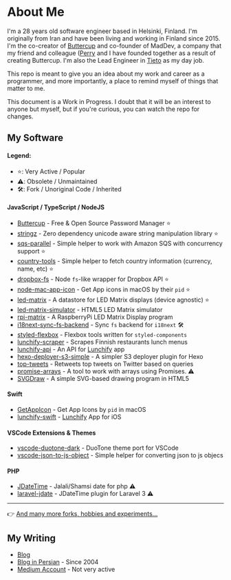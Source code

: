 # About Me

I'm a 28 years old software engineer based in Helsinki, Finland. I'm originally from Iran and have been living and working in Finland since 2015. I'm the co-creator of [Buttercup](https://buttercup.pw) and co-founder of MadDev, a company that my friend and colleague ([Perry](https://perrymitchell.net) and I have founded together as a result of creating Buttercup. I'm also the Lead Engineer in [Tieto](https://www.tieto.com/) as my day job.

This repo is meant to give you an idea about my work and career as a programmer, and more importantly, a place to remind myself of things that matter to me.

This document is a Work in Progress. I doubt that it will be an interest to anyone but myself, but if you're curious, you can watch the repo for changes.

## My Software

#### Legend:

- ⭐️: Very Active / Popular
- ⚠️: Obsolete / Unmaintained
- 🛠: Fork / Unoriginal Code / Inherited

#### JavaScript / TypeScript / NodeJS

+ [Buttercup](https://github.com/buttercup/buttercup-desktop) - Free & Open Source Password Manager ⭐️
+ [stringz](https://github.com/sallar/stringz) - Zero dependency unicode aware string manipulation library ⭐️
+ [sqs-parallel](https://github.com/sallar/sqs-parallel) - Simple helper to work with Amazon SQS with concurrency support ⭐️
+ [country-tools](https://github.com/sallar/country-tools) - Simple helper to fetch country information (currency, name, etc) ⭐️
+ [dropbox-fs](https://github.com/sallar/dropbox-fs) - Node `fs`-like wrapper for Dropbox API ⭐️
+ [node-mac-app-icon](https://github.com/sallar/node-mac-app-icon) - Get App icons in macOS by their `pid` ⭐️
+ [led-matrix](https://github.com/sallar/led-matrix) - A datastore for LED Matrix displays (device agnostic) ⭐️
+ [led-matrix-simulator](https://github.com/sallar/led-matrix-simulator) - HTML5 LED Matrix simulator
+ [rpi-matrix](https://github.com/sallar/rpi-matrix) - A RaspberryPi LED Matrix Display program
+ [i18next-sync-fs-backend](https://github.com/sallar/i18next-sync-fs-backend) - Sync `fs` backend for `i18next` 🛠
+ [styled-flexbox](https://github.com/sallar/styled-flexbox) - Flexbox tools written for `styled-components`
+ [lunchify-scraper](https://github.com/sallar/lunchify-scraper) - Scrapes Finnish restaurants lunch menus
+ [lunchify-api](https://github.com/sallar/lunchify-api) - An API for [Lunchify](https://lunchify.fi) app
+ [hexo-deployer-s3-simple](https://github.com/sallar/hexo-deployer-s3-simple) - A simpler S3 deployer plugin for Hexo
+ [top-tweets](https://github.com/sallar/top-tweets) - Retweets top tweets on Twitter based on queries
+ [promise-arrays](https://github.com/sallar/promise-arrays) - A tool to work with arrays using Promises. ⚠️
+ [SVGDraw](https://github.com/sallar/SVGDraw) - A simple SVG-based drawing program in HTML5

#### Swift

+ [GetAppIcon](https://github.com/sallar/GetAppIcon) - Get App Icons by `pid` in macOS
+ [lunchify-swift](https://github.com/sallar/lunchify-swift) - [Lunchify](https://lunchify.fi) App for iOS

#### VSCode Extensions & Themes

+ [vscode-duotone-dark](https://github.com/sallar/vscode-duotone-dark) - DuoTone theme port for VSCode
+ [vscode-json-to-js-object](https://github.com/sallar/vscode-json-to-js-object) - Simple helper for converting json to js objecs

#### PHP

+ [JDateTime](https://github.com/sallar/JDateTime) - Jalali/Shamsi date for php ⚠️
+ [laravel-jdate](https://github.com/sallar/laravel-jdate) - JDateTime plugin for Laravel 3 ⚠️

***

👉 [And many more forks, hobbies and experiments...](https://github.com/sallar?tab=repositories)

## My Writing

+ [Blog](https://sallar.me)
+ [Blog in Persian](https://sallar.me/farsi) - Since 2004
+ [Medium Account](https://medium.com/@sallar) - Not very active

